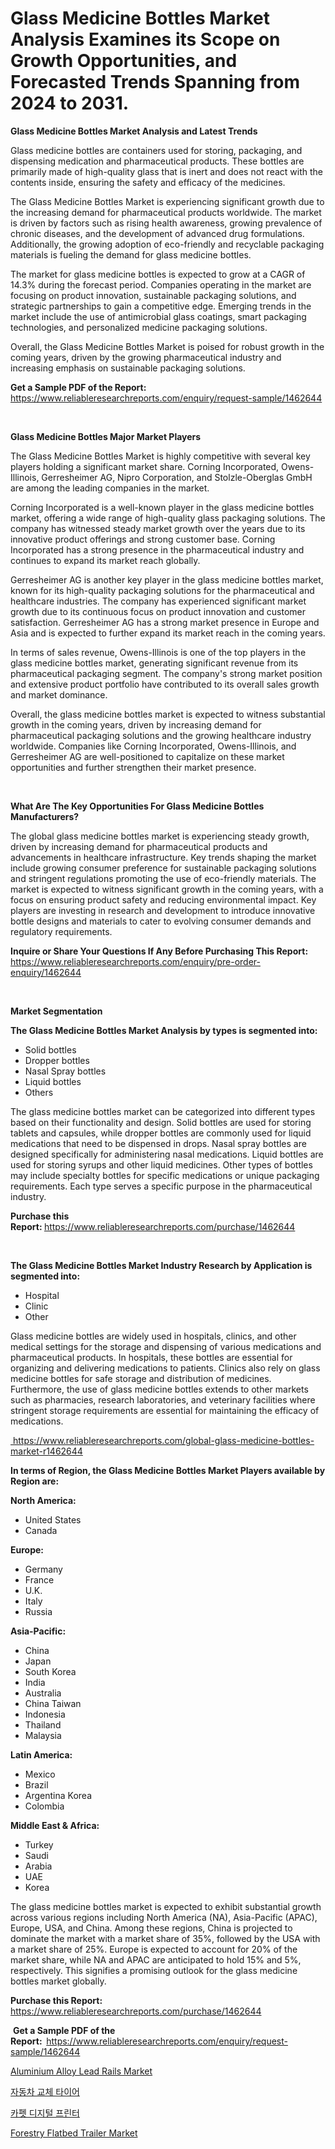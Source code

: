 <p><h1>Glass Medicine Bottles Market Analysis Examines its Scope on Growth Opportunities, and Forecasted Trends Spanning from 2024 to 2031.</h1></p><p><strong>Glass Medicine Bottles Market Analysis and Latest Trends</strong></p>
<p><p>Glass medicine bottles are containers used for storing, packaging, and dispensing medication and pharmaceutical products. These bottles are primarily made of high-quality glass that is inert and does not react with the contents inside, ensuring the safety and efficacy of the medicines.</p><p>The Glass Medicine Bottles Market is experiencing significant growth due to the increasing demand for pharmaceutical products worldwide. The market is driven by factors such as rising health awareness, growing prevalence of chronic diseases, and the development of advanced drug formulations. Additionally, the growing adoption of eco-friendly and recyclable packaging materials is fueling the demand for glass medicine bottles.</p><p>The market for glass medicine bottles is expected to grow at a CAGR of 14.3% during the forecast period. Companies operating in the market are focusing on product innovation, sustainable packaging solutions, and strategic partnerships to gain a competitive edge. Emerging trends in the market include the use of antimicrobial glass coatings, smart packaging technologies, and personalized medicine packaging solutions.</p><p>Overall, the Glass Medicine Bottles Market is poised for robust growth in the coming years, driven by the growing pharmaceutical industry and increasing emphasis on sustainable packaging solutions.</p></p>
<p><strong>Get a Sample PDF of the Report:&nbsp;</strong> <a href="https://www.reliableresearchreports.com/enquiry/request-sample/1462644">https://www.reliableresearchreports.com/enquiry/request-sample/1462644</a></p>
<p>&nbsp;</p>
<p><strong>Glass Medicine Bottles Major Market Players</strong></p>
<p><p>The Glass Medicine Bottles Market is highly competitive with several key players holding a significant market share. Corning Incorporated, Owens-Illinois, Gerresheimer AG, Nipro Corporation, and Stolzle-Oberglas GmbH are among the leading companies in the market.</p><p>Corning Incorporated is a well-known player in the glass medicine bottles market, offering a wide range of high-quality glass packaging solutions. The company has witnessed steady market growth over the years due to its innovative product offerings and strong customer base. Corning Incorporated has a strong presence in the pharmaceutical industry and continues to expand its market reach globally.</p><p>Gerresheimer AG is another key player in the glass medicine bottles market, known for its high-quality packaging solutions for the pharmaceutical and healthcare industries. The company has experienced significant market growth due to its continuous focus on product innovation and customer satisfaction. Gerresheimer AG has a strong market presence in Europe and Asia and is expected to further expand its market reach in the coming years.</p><p>In terms of sales revenue, Owens-Illinois is one of the top players in the glass medicine bottles market, generating significant revenue from its pharmaceutical packaging segment. The company's strong market position and extensive product portfolio have contributed to its overall sales growth and market dominance.</p><p>Overall, the glass medicine bottles market is expected to witness substantial growth in the coming years, driven by increasing demand for pharmaceutical packaging solutions and the growing healthcare industry worldwide. Companies like Corning Incorporated, Owens-Illinois, and Gerresheimer AG are well-positioned to capitalize on these market opportunities and further strengthen their market presence.</p></p>
<p>&nbsp;</p>
<p><strong>What Are The Key Opportunities For Glass Medicine Bottles Manufacturers?</strong></p>
<p><p>The global glass medicine bottles market is experiencing steady growth, driven by increasing demand for pharmaceutical products and advancements in healthcare infrastructure. Key trends shaping the market include growing consumer preference for sustainable packaging solutions and stringent regulations promoting the use of eco-friendly materials. The market is expected to witness significant growth in the coming years, with a focus on ensuring product safety and reducing environmental impact. Key players are investing in research and development to introduce innovative bottle designs and materials to cater to evolving consumer demands and regulatory requirements.</p></p>
<p><strong>Inquire or Share Your Questions If Any Before Purchasing This Report:</strong> <a href="https://www.reliableresearchreports.com/enquiry/pre-order-enquiry/1462644">https://www.reliableresearchreports.com/enquiry/pre-order-enquiry/1462644</a></p>
<p>&nbsp;</p>
<p><strong>Market Segmentation</strong></p>
<p><strong>The Glass Medicine Bottles Market Analysis by types is segmented into:</strong></p>
<p><ul><li>Solid bottles</li><li>Dropper bottles</li><li>Nasal Spray bottles</li><li>Liquid bottles</li><li>Others</li></ul></p>
<p><p>The glass medicine bottles market can be categorized into different types based on their functionality and design. Solid bottles are used for storing tablets and capsules, while dropper bottles are commonly used for liquid medications that need to be dispensed in drops. Nasal spray bottles are designed specifically for administering nasal medications. Liquid bottles are used for storing syrups and other liquid medicines. Other types of bottles may include specialty bottles for specific medications or unique packaging requirements. Each type serves a specific purpose in the pharmaceutical industry.</p></p>
<p><strong>Purchase this Report:&nbsp;</strong><a href="https://www.reliableresearchreports.com/purchase/1462644">https://www.reliableresearchreports.com/purchase/1462644</a></p>
<p>&nbsp;</p>
<p><strong>The Glass Medicine Bottles Market Industry Research by Application is segmented into:</strong></p>
<p><ul><li>Hospital</li><li>Clinic</li><li>Other</li></ul></p>
<p><p>Glass medicine bottles are widely used in hospitals, clinics, and other medical settings for the storage and dispensing of various medications and pharmaceutical products. In hospitals, these bottles are essential for organizing and delivering medications to patients. Clinics also rely on glass medicine bottles for safe storage and distribution of medicines. Furthermore, the use of glass medicine bottles extends to other markets such as pharmacies, research laboratories, and veterinary facilities where stringent storage requirements are essential for maintaining the efficacy of medications.</p></p>
<p><a href="https://www.reliableresearchreports.com/global-glass-medicine-bottles-market-r1462644">&nbsp;https://www.reliableresearchreports.com/global-glass-medicine-bottles-market-r1462644</a></p>
<p><strong>In terms of Region, the Glass Medicine Bottles Market Players available by Region are:</strong></p>
<p>
    <p> <strong> North America: </strong>
        <ul>
            <li>United States</li>
            <li>Canada</li>
        </ul>
        </p> 
    <p> <strong> Europe: </strong>
        <ul>
            <li>Germany</li>
            <li>France</li>
            <li>U.K.</li>
            <li>Italy</li>
            <li>Russia</li>
        </ul>
        </p> 
    <p> <strong> Asia-Pacific: </strong>
        <ul>
            <li>China</li>
            <li>Japan</li>
            <li>South Korea</li>
            <li>India</li>
            <li>Australia</li>
            <li>China Taiwan</li>
            <li>Indonesia</li>
            <li>Thailand</li>
            <li>Malaysia</li>
        </ul>
        </p> 
    <p> <strong> Latin America: </strong>
        <ul>
            <li>Mexico</li>
            <li>Brazil</li>
            <li>Argentina Korea</li>
            <li>Colombia</li>
        </ul>
        </p> 
    <p> <strong> Middle East & Africa: </strong>
        <ul>
            <li>Turkey</li>
            <li>Saudi</li>
            <li>Arabia</li>
            <li>UAE</li>
            <li>Korea</li>
        </ul>
    </p>
    </p>
<p><p>The glass medicine bottles market is expected to exhibit substantial growth across various regions including North America (NA), Asia-Pacific (APAC), Europe, USA, and China. Among these regions, China is projected to dominate the market with a market share of 35%, followed by the USA with a market share of 25%. Europe is expected to account for 20% of the market share, while NA and APAC are anticipated to hold 15% and 5%, respectively. This signifies a promising outlook for the glass medicine bottles market globally.</p></p>
<p><strong>Purchase this Report: </strong><a href="https://www.reliableresearchreports.com/purchase/1462644">https://www.reliableresearchreports.com/purchase/1462644</a></p>
<p>&nbsp;<strong>Get a Sample PDF of the Report:&nbsp;&nbsp;</strong><a href="https://www.reliableresearchreports.com/enquiry/request-sample/1462644">https://www.reliableresearchreports.com/enquiry/request-sample/1462644</a></p>
<p><strong></strong></p>
<p><p><a href="https://github.com/haleemasakdiya1/Market-Research-Report-List-1/blob/main/aluminium-alloy-lead-rails-market.md">Aluminium Alloy Lead Rails Market</a></p><p><a href="https://github.com/tasfiyaj85/Market-Research-Report-List-1/blob/main/7461290181442.md">자동차 교체 타이어</a></p><p><a href="https://github.com/AlbertotDouglas44367/Market-Research-Report-List-2/blob/main/2549456181443.md">카펫 디지털 프린터</a></p><p><a href="https://github.com/yazulaeha/Market-Research-Report-List-1/blob/main/forestry-flatbed-trailer-market.md">Forestry Flatbed Trailer Market</a></p></p>